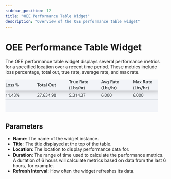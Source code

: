 ```yaml
---
sidebar_position: 12
title: "OEE Performance Table Widget"
description: "Overview of the OEE performance table widget"
---
```


# OEE Performance Table Widget

The OEE performance table widget displays several performance metrics for a specified location over a recent time 
period. These metrics include loss percentage, total out, true rate, average rate, and max rate.

![oee_performance_table_widget.png](../../../../static/img/docs/user-guides/dashboard-guide/preconfigured-widgets/oee_performance_table_widget.png)

## Parameters
- **Name**: The name of the widget instance.
- **Title**: The title displayed at the top of the table.
- **Location**: The location to display performance data for.
- **Duration**: The range of time used to calculate the performance metrics. A duration of 6 hours will calculate
metrics based on data from the last 6 hours, for example.
- **Refresh Interval**: How often the widget refreshes its data.



